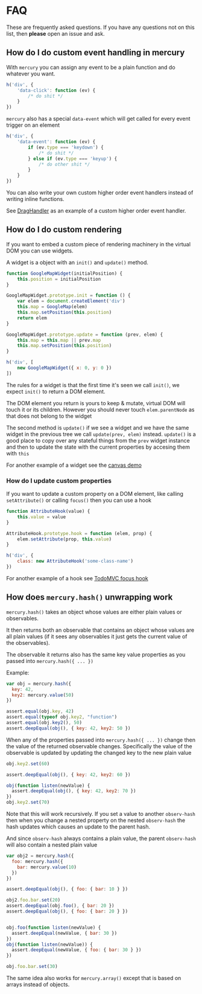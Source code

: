 # FAQ

These are frequently asked questions. If you have any questions
  not on this list, then **please** open an issue and ask.

## How do I do custom event handling in mercury

With `mercury` you can assign any event to be a plain function
  and do whatever you want.

```js
h('div', {
    'data-click': function (ev) {
        /* do shit */
    }
})
```

`mercury` also has a special `data-event` which will get called
  for every event trigger on an element

```js
h('div', {
    'data-event': function (ev) {
        if (ev.type === 'keydown') {
            /* do shit */
        } else if (ev.type === 'keyup') {
            /* do other shit */
        }
    }
})
```

You can also write your own custom higher order event handlers
  instead of writing inline functions.

See [DragHandler](examples/geometry/drag-handler.js) as an
  example of a custom higher order event handler.

## How do I do custom rendering

If you want to embed a custom piece of rendering machinery in
  the virtual DOM you can use widgets.

A widget is a object with an `init()` and `update()` method.

```js
function GoogleMapWidget(initialPosition) {
    this.position = initialPosition
}

GoogleMapWidget.prototype.init = function () {
    var elem = document.createElement('div')
    this.map = GoogleMap(elem)
    this.map.setPosition(this.position)
    return elem
}

GoogleMapWidget.prototype.update = function (prev, elem) {
    this.map = this.map || prev.map
    this.map.setPosition(this.position)
}

h('div', [
    new GoogleMapWidget({ x: 0, y: 0 })
])
```

The rules for a widget is that the first time it's seen we call
  `init()`, we expect `init()` to return a DOM element.

The DOM element you return is yours to keep & mutate, virtual
  DOM will touch it or its children. However you should never
  touch `elem.parentNode` as that does not belong to the widget

The second method is `update()` if we see a widget and we have
  the same widget in the previous tree we call `update(prev, elem)`
  instead. `update()` is a good place to copy over any stateful
  things from the `prev` widget instance and then to update the
  state with the current properties by accesing them with `this`

For another example of a widget see the
    [canvas demo](examples/canvas.js)

### How do I update custom properties

If you want to update a custom property on a DOM element, like
  calling `setAttribute()` or calling `focus()` then you can
  use a hook

```js
function AttributeHook(value) {
    this.value = value
}

AttributeHook.prototype.hook = function (elem, prop) {
    elem.setAttribute(prop, this.value)
}

h('div', {
    class: new AttributeHook('some-class-name')
})
```

For another example of a hook see
    [TodoMVC focus hook](examples/todomvc/lib/do-mutable-focus.js)

## How does `mercury.hash()` unwrapping work

`mercury.hash()` takes an object whose values are either plain
  values or observables.

It then returns both an observable that contains an object
  whose values are all plain values (if it sees any observables
  it just gets the current value of the observables).

The observable it returns also has the same key value properties
  as you passed into `mercury.hash({ ... })`

Example:

```js
var obj = mercury.hash({
  key: 42,
  key2: mercury.value(50)
})

assert.equal(obj.key, 42)
assert.equal(typeof obj.key2, "function")
assert.equal(obj.key2(), 50)
assert.deepEqual(obj(), { key: 42, key2: 50 })
```

When any of the properties passed into `mercury.hash({ ... })` 
  change then the value of the returned observable changes. 
  Specifically the value of the observable is updated by updating
  the changed key to the new plain value

```js
obj.key2.set(60)

assert.deepEqual(obj(), { key: 42, key2: 60 })

obj(function listen(newValue) {
  assert.deepEqual(obj(), { key: 42, key2: 70 })
})
obj.key2.set(70)
```

Note that this will work recursively. If you set a value to
  another `observ-hash` then when you change a nested property
  on the nested `observ-hash` the hash updates which causes an
  update to the parent hash.

And since `observ-hash` always contains a plain value, the
  parent `observ-hash` will also contain a nested plain value

```js
var obj2 = mercury.hash({
  foo: mercury.hash({
    bar: mercury.value(10)
  })
})

assert.deepEqual(obj(), { foo: { bar: 10 } })

obj2.foo.bar.set(20)
assert.deepEqual(obj.foo(), { bar: 20 })
assert.deepEqual(obj(), { foo: { bar: 20 } })


obj.foo(function listen(newValue) {
  assert.deepEqual(newValue, { bar: 30 })
})
obj(function listen(newValue)) {
  assert.deepEqual(newValue, { foo: { bar: 30 } })
})

obj.foo.bar.set(30)
```

The same idea also works for `mercury.array()` except that
  is based on arrays instead of objects. 
